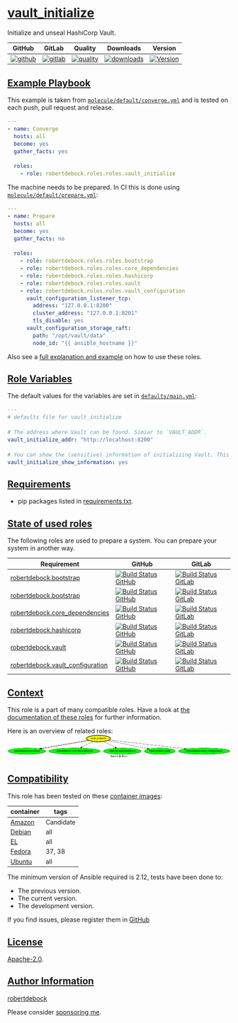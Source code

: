 # [vault_initialize](#vault_initialize)

Initialize and unseal HashiCorp Vault.

|GitHub|GitLab|Quality|Downloads|Version|
|------|------|-------|---------|-------|
|[![github](https://github.com/robertdebock/ansible-role-vault_initialize/workflows/Ansible%20Molecule/badge.svg)](https://github.com/robertdebock/ansible-role-vault_initialize/actions)|[![gitlab](https://gitlab.com/robertdebock-iac/ansible-role-vault_initialize/badges/master/pipeline.svg)](https://gitlab.com/robertdebock-iac/ansible-role-vault_initialize)|[![quality](https://img.shields.io/ansible/quality/61578)](https://galaxy.ansible.com/robertdebock/vault_initialize)|[![downloads](https://img.shields.io/ansible/role/d/61578)](https://galaxy.ansible.com/robertdebock/vault_initialize)|[![Version](https://img.shields.io/github/release/robertdebock/ansible-role-vault_initialize.svg)](https://github.com/robertdebock/ansible-role-vault_initialize/releases/)|

## [Example Playbook](#example-playbook)

This example is taken from [`molecule/default/converge.yml`](https://github.com/robertdebock/ansible-role-vault_initialize/blob/master/molecule/default/converge.yml) and is tested on each push, pull request and release.

```yaml
---
- name: Converge
  hosts: all
  become: yes
  gather_facts: yes

  roles:
    - role: robertdebock.roles.roles.vault_initialize
```

The machine needs to be prepared. In CI this is done using [`molecule/default/prepare.yml`](https://github.com/robertdebock/ansible-role-vault_initialize/blob/master/molecule/default/prepare.yml):

```yaml
---
- name: Prepare
  hosts: all
  become: yes
  gather_facts: no

  roles:
    - role: robertdebock.roles.roles.bootstrap
    - role: robertdebock.roles.roles.core_dependencies
    - role: robertdebock.roles.roles.hashicorp
    - role: robertdebock.roles.roles.vault
    - role: robertdebock.roles.roles.vault_configuration
      vault_configuration_listener_tcp:
        address: "127.0.0.1:8200"
        cluster_address: "127.0.0.1:8201"
        tls_disable: yes
      vault_configuration_storage_raft:
        path: "/opt/vault/data"
        node_id: "{{ ansible_hostname }}"
```

Also see a [full explanation and example](https://robertdebock.nl/how-to-use-these-roles.html) on how to use these roles.

## [Role Variables](#role-variables)

The default values for the variables are set in [`defaults/main.yml`](https://github.com/robertdebock/ansible-role-vault_initialize/blob/master/defaults/main.yml):

```yaml
---
# defaults file for vault_initialize

# The address where Vault can be found. Simiar to `VAULT_ADDR`.
vault_initialize_addr: "http://localhost:8200"

# You can show the (sensitive) information of initializing Vault. This includes the root-token and unseal-keys.
vault_initialize_show_information: yes
```

## [Requirements](#requirements)

- pip packages listed in [requirements.txt](https://github.com/robertdebock/ansible-role-vault_initialize/blob/master/requirements.txt).

## [State of used roles](#state-of-used-roles)

The following roles are used to prepare a system. You can prepare your system in another way.

| Requirement | GitHub | GitLab |
|-------------|--------|--------|
|[robertdebock.bootstrap](https://galaxy.ansible.com/robertdebock/bootstrap)|[![Build Status GitHub](https://github.com/robertdebock/ansible-role-bootstrap/workflows/Ansible%20Molecule/badge.svg)](https://github.com/robertdebock/ansible-role-bootstrap/actions)|[![Build Status GitLab](https://gitlab.com/robertdebock-iac/ansible-role-bootstrap/badges/master/pipeline.svg)](https://gitlab.com/robertdebock-iac/ansible-role-bootstrap)|
|[robertdebock.bootstrap](https://galaxy.ansible.com/robertdebock/bootstrap)|[![Build Status GitHub](https://github.com/robertdebock/ansible-role-bootstrap/workflows/Ansible%20Molecule/badge.svg)](https://github.com/robertdebock/ansible-role-bootstrap/actions)|[![Build Status GitLab](https://gitlab.com/robertdebock-iac/ansible-role-bootstrap/badges/master/pipeline.svg)](https://gitlab.com/robertdebock-iac/ansible-role-bootstrap)|
|[robertdebock.core_dependencies](https://galaxy.ansible.com/robertdebock/core_dependencies)|[![Build Status GitHub](https://github.com/robertdebock/ansible-role-core_dependencies/workflows/Ansible%20Molecule/badge.svg)](https://github.com/robertdebock/ansible-role-core_dependencies/actions)|[![Build Status GitLab](https://gitlab.com/robertdebock-iac/ansible-role-core_dependencies/badges/master/pipeline.svg)](https://gitlab.com/robertdebock-iac/ansible-role-core_dependencies)|
|[robertdebock.hashicorp](https://galaxy.ansible.com/robertdebock/hashicorp)|[![Build Status GitHub](https://github.com/robertdebock/ansible-role-hashicorp/workflows/Ansible%20Molecule/badge.svg)](https://github.com/robertdebock/ansible-role-hashicorp/actions)|[![Build Status GitLab](https://gitlab.com/robertdebock-iac/ansible-role-hashicorp/badges/master/pipeline.svg)](https://gitlab.com/robertdebock-iac/ansible-role-hashicorp)|
|[robertdebock.vault](https://galaxy.ansible.com/robertdebock/vault)|[![Build Status GitHub](https://github.com/robertdebock/ansible-role-vault/workflows/Ansible%20Molecule/badge.svg)](https://github.com/robertdebock/ansible-role-vault/actions)|[![Build Status GitLab](https://gitlab.com/robertdebock-iac/ansible-role-vault/badges/master/pipeline.svg)](https://gitlab.com/robertdebock-iac/ansible-role-vault)|
|[robertdebock.vault_configuration](https://galaxy.ansible.com/robertdebock/vault_configuration)|[![Build Status GitHub](https://github.com/robertdebock/ansible-role-vault_configuration/workflows/Ansible%20Molecule/badge.svg)](https://github.com/robertdebock/ansible-role-vault_configuration/actions)|[![Build Status GitLab](https://gitlab.com/robertdebock-iac/ansible-role-vault_configuration/badges/master/pipeline.svg)](https://gitlab.com/robertdebock-iac/ansible-role-vault_configuration)|

## [Context](#context)

This role is a part of many compatible roles. Have a look at [the documentation of these roles](https://robertdebock.nl/) for further information.

Here is an overview of related roles:
![dependencies](https://raw.githubusercontent.com/robertdebock/ansible-role-vault_initialize/png/requirements.png "Dependencies")

## [Compatibility](#compatibility)

This role has been tested on these [container images](https://hub.docker.com/u/robertdebock):

|container|tags|
|---------|----|
|[Amazon](https://hub.docker.com/repository/docker/robertdebock/amazonlinux/general)|Candidate|
|[Debian](https://hub.docker.com/repository/docker/robertdebock/debian/general)|all|
|[EL](https://hub.docker.com/repository/docker/robertdebock/enterpriselinux/general)|all|
|[Fedora](https://hub.docker.com/repository/docker/robertdebock/fedora/general)|37, 38|
|[Ubuntu](https://hub.docker.com/repository/docker/robertdebock/ubuntu/general)|all|

The minimum version of Ansible required is 2.12, tests have been done to:

- The previous version.
- The current version.
- The development version.

If you find issues, please register them in [GitHub](https://github.com/robertdebock/ansible-role-vault_initialize/issues)

## [License](#license)

[Apache-2.0](https://github.com/robertdebock/ansible-role-vault_initialize/blob/master/LICENSE).

## [Author Information](#author-information)

[robertdebock](https://robertdebock.nl/)

Please consider [sponsoring me](https://github.com/sponsors/robertdebock).
